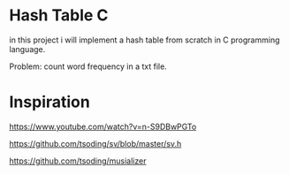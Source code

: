 # Hash Table C
in this project i will implement a hash table from scratch in C programming language.

Problem: count word frequency in a txt file.
# Inspiration
https://www.youtube.com/watch?v=n-S9DBwPGTo

https://github.com/tsoding/sv/blob/master/sv.h

https://github.com/tsoding/musializer
